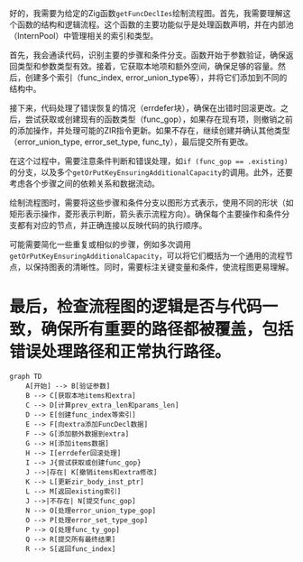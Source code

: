 好的，我需要为给定的Zig函数`getFuncDeclIes`绘制流程图。首先，我需要理解这个函数的结构和逻辑流程。这个函数的主要功能似乎是处理函数声明，并在内部池（InternPool）中管理相关的索引和类型。

首先，我会通读代码，识别主要的步骤和条件分支。函数开始于参数验证，确保返回类型和参数类型有效。接着，它获取本地项和额外空间，确保足够的容量。然后，创建多个索引（func_index, error_union_type等），并将它们添加到不同的结构中。

接下来，代码处理了错误恢复的情况（errdefer块），确保在出错时回滚更改。之后，尝试获取或创建现有的函数类型（func_gop），如果存在现有项，则撤销之前的添加操作，并处理可能的ZIR指令更新。如果不存在，继续创建并确认其他类型（error_union_type, error_set_type, func_ty），最后提交所有更改。

在这个过程中，需要注意条件判断和错误处理，如`if (func_gop == .existing)`的分支，以及多个`getOrPutKeyEnsuringAdditionalCapacity`的调用。此外，还要考虑各个步骤之间的依赖关系和数据流动。

绘制流程图时，需要将这些步骤和条件分支以图形方式表示，使用不同的形状（如矩形表示操作，菱形表示判断，箭头表示流程方向）。确保每个主要操作和条件分支都有对应的节点，并正确连接以反映代码的执行顺序。

可能需要简化一些重复或相似的步骤，例如多次调用`getOrPutKeyEnsuringAdditionalCapacity`，可以将它们概括为一个通用的流程节点，以保持图表的清晰性。同时，需要标注关键变量和条件，使流程图更易理解。

最后，检查流程图的逻辑是否与代码一致，确保所有重要的路径都被覆盖，包括错误处理路径和正常执行路径。
================================================
```mermaid
graph TD
    A[开始] --> B[验证参数]
    B --> C[获取本地items和extra]
    C --> D[计算prev_extra_len和params_len]
    D --> E[创建func_index等索引]
    E --> F[向extra添加FuncDecl数据]
    F --> G[添加额外数据到extra]
    G --> H[添加items数据]
    H --> I[errdefer回滚处理]
    I --> J{尝试获取或创建func_gop}
    J -->|存在| K[撤销items和extra修改]
    K --> L[更新zir_body_inst_ptr]
    L --> M[返回existing索引]
    J -->|不存在| N[提交func_gop]
    N --> O[处理error_union_type_gop]
    O --> P[处理error_set_type_gop]
    P --> Q[处理func_ty_gop]
    Q --> R[提交所有最终结果]
    R --> S[返回func_index]
```